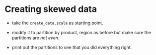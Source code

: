# Creating skewed data

* take the `create_data.scala` as starting point.

* modify it to partition by product, region as before but make sure the partitions are *not even*.

* print out the partitions to see that you did everything right.
